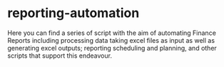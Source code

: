 # reporting-automation
Here you can find a series of script with the aim of automating Finance Reports including processing data taking excel files as input as well as generating  excel outputs; reporting scheduling and planning, and other scripts that support this endeavour.
